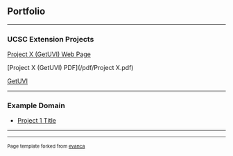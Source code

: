 ## Portfolio

---

### UCSC Extension Projects

[Project X (GetUVI) Web Page](/sample_page)

[Project X (GetUVI) PDF](/pdf/Project X.pdf)

   [GetUVI](https://www.github.com/andysong-dsat/GetUVI/)

---

### Example Domain

- [Project 1 Title](http://example.com/)

---




---
<p style="font-size:11px">Page template forked from <a href="https://github.com/evanca/quick-portfolio">evanca</a></p>
<!-- Remove above link if you don't want to attibute -->
